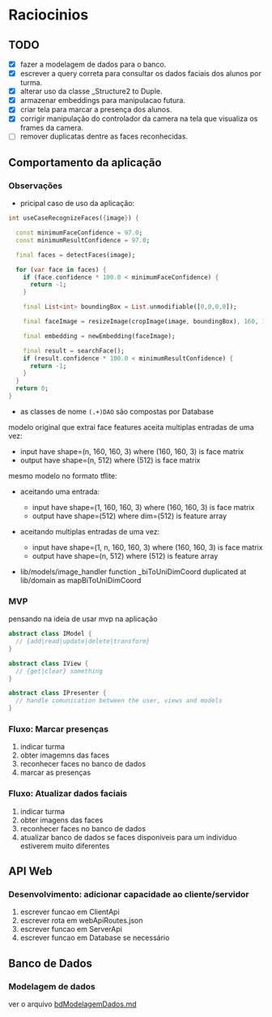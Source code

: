 # Raciocinios

## TODO

- [x] fazer a modelagem de dados para o banco.
- [x] escrever a query correta para consultar os dados faciais dos alunos por turma.
- [x] alterar uso da classe _Structure2 to Duple.
- [x] armazenar embeddings para manipulacao futura.
- [x] criar tela para marcar a presença dos alunos.
- [X] corrigir manipulação do controlador da camera na tela que visualiza os frames da camera.
- [ ] remover duplicatas dentre as faces reconhecidas.

## Comportamento da aplicação

### Observações

- pricipal caso de uso da aplicação:

```dart
int useCaseRecognizeFaces({image}) {

  const minimumFaceConfidence = 97.0;
  const minimumResultConfidence = 97.0;

  final faces = detectFaces(image);

  for (var face in faces) {
    if (face.confidence * 100.0 < minimumFaceConfidence) {
      return -1;
    }

    final List<int> boundingBox = List.unmodifiable([0,0,0,0]);

    final faceImage = resizeImage(cropImage(image, boundingBox), 160, 160);

    final embedding = newEmbedding(faceImage);

    final result = searchFace();
    if (result.confidence * 100.0 < minimumResultConfidence) {
      return -1;
    }
  }
  return 0;
}
```

- as classes de nome `(.+)DAO` são compostas por Database

modelo original que extrai face features aceita multiplas entradas de uma vez:

- input  have shape=(n, 160, 160, 3) where (160, 160, 3) is face matrix
- output have shape=(n, 512) where (512) is face matrix

mesmo modelo no formato tflite:

- aceitando uma entrada:
  - input  have shape=(1, 160, 160, 3) where (160, 160, 3) is face matrix
  - output have shape=(512) where dim=(512) is feature array
- aceitando multiplas entradas de uma vez:
  - input  have shape=(1, n, 160, 160, 3) where (160, 160, 3) is face matrix
  - output have shape=(n, 512) where (512) is feature array

- lib/models/image_handler function \_biToUniDimCoord duplicated at lib/domain as mapBiToUniDimCoord

### MVP

pensando na ideia de usar mvp na aplicação

```dart
abstract class IModel {
  // {add|read|update|delete|transform}
}

abstract class IView {
  // {get|clear} something
}

abstract class IPresenter {
  // handle comunication between the user, views and models
}
```

### Fluxo: Marcar presenças

1. indicar turma
1. obter imagemns das faces
1. reconhecer faces no banco de dados
1. marcar as presenças

### Fluxo: Atualizar dados faciais

1. indicar turma
1. obter imagens das faces
1. reconhecer faces no banco de dados
1. atualizar banco de dados se faces disponiveis para um individuo estiverem muito diferentes

## API Web

### Desenvolvimento: adicionar capacidade ao cliente/servidor

1. escrever funcao em ClientApi
1. escrever rota em webApiRoutes.json
1. escrever funcao em ServerApi
1. escrever funcao em Database se necessário

## Banco de Dados

### Modelagem de dados

ver o arquivo [bdModelagemDados.md](./bdModelagemDados.md)
